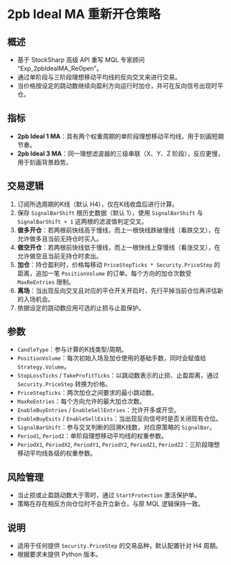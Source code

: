 # 2pb Ideal MA 重新开仓策略

## 概述
- 基于 StockSharp 高级 API 重写 MQL 专家顾问 “Exp_2pbIdealMA_ReOpen”。
- 通过单阶段与三阶段理想移动平均线的反向交叉来进行交易。
- 当价格按设定的跳动数继续向盈利方向运行时加仓，并可在反向信号出现时平仓。

## 指标
- **2pb Ideal 1 MA**：具有两个权重周期的单阶段理想移动平均线，用于刻画短期节奏。
- **2pb Ideal 3 MA**：同一理想滤波器的三级串联（X、Y、Z 阶段），反应更慢，用于刻画背景趋势。

## 交易逻辑
1. 订阅所选周期的K线（默认 H4），仅在K线收盘后进行计算。
2. 保存 `SignalBarShift` 根历史数据（默认 1），使用 `SignalBarShift` 与 `SignalBarShift + 1` 这两根的滤波值判定交叉。
3. **做多开仓**：若两根前快线高于慢线，而上一根快线跌破慢线（看跌交叉），在允许做多且当前无持仓时买入。
4. **做空开仓**：若两根前快线低于慢线，而上一根快线上穿慢线（看涨交叉），在允许做空且当前无持仓时卖出。
5. **加仓**：持仓盈利时，价格每移动 `PriceStepTicks * Security.PriceStep` 的距离，追加一笔 `PositionVolume` 的订单。每个方向的加仓次数受 `MaxReEntries` 限制。
6. **离场**：当出现反向交叉且对应的平仓开关开启时，先行平掉当前仓位再评估新的入场机会。
7. 依据设定的跳动数应用可选的止损与止盈保护。

## 参数
- `CandleType`：参与计算的K线类型/周期。
- `PositionVolume`：每次初始入场及加仓使用的基础手数，同时会赋值给 `Strategy.Volume`。
- `StopLossTicks` / `TakeProfitTicks`：以跳动数表示的止损、止盈距离，通过 `Security.PriceStep` 转换为价格。
- `PriceStepTicks`：两次加仓之间要求的最小跳动数。
- `MaxReEntries`：每个方向允许的最大加仓次数。
- `EnableBuyEntries` / `EnableSellEntries`：允许开多或开空。
- `EnableBuyExits` / `EnableSellExits`：当出现反向信号时是否关闭现有仓位。
- `SignalBarShift`：参与交叉判断的回溯K线数，对应原策略的 `SignalBar`。
- `Period1`, `Period2`：单阶段理想移动平均线的权重参数。
- `PeriodX1`, `PeriodX2`, `PeriodY1`, `PeriodY2`, `PeriodZ1`, `PeriodZ2`：三阶段理想移动平均线各级的权重参数。

## 风险管理
- 当止损或止盈跳动数大于零时，通过 `StartProtection` 激活保护单。
- 策略在存在相反方向仓位时不会开立新仓，与原 MQL 逻辑保持一致。

## 说明
- 适用于任何提供 `Security.PriceStep` 的交易品种，默认配置针对 H4 周期。
- 根据要求未提供 Python 版本。
